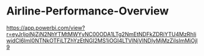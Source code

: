 # Airline-Performance-Overview
https://app.powerbi.com/view?r=eyJrIjoiNjZjN2NhYTMtMWYyNC00ODA1LTg2NmEtNDFkZDRiYTU4MzRhIiwidCI6ImI0NTNkOTFiLTZhYzEtNGI2MS1iOGI4LTVlNjVlNDIyMjMzZiIsImMiOjl9
